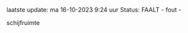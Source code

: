 laatste update: 
ma 16-10-2023  9:24   uur 
Status: FAALT - fout - 
<div class="service R">schijfruimte</div>